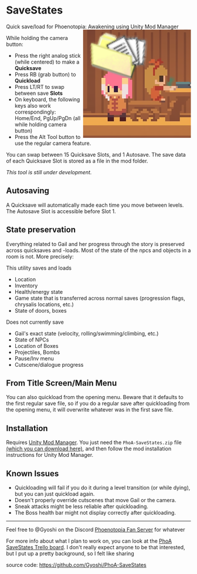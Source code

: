 # SaveStates
Quick save/load for Phoenotopia: Awakening using Unity Mod Manager
<img src="https://raw.githubusercontent.com/Gyoshi/PhoA-SaveStates/master/Resources/logo.png" alt="Not actual gameplay footage" align="right"/>

While holding the camera button:
- Press the right analog stick (while centered) to make a **Quicksave**
- Press RB (grab button) to **Quickload**
- Press LT/RT to swap between save **Slots**
- On keyboard, the following keys also work correspondingly: Home/End, PgUp/PgDn (all while holding camera button)
- Press the Alt Tool button to use the regular camera feature.

You can swap between 15 Quicksave Slots, and 1 Autosave. The save data of each Quicksave Slot is stored as a file in the mod folder.

*This tool is still under development.*

## Autosaving
A Quicksave will automatically made each time you move between levels. The Autosave Slot is accessible before Slot 1.

## State preservation
Everything related to Gail and her progress through the story is preserved across quicksaves and -loads. Most of the state of the npcs and objects in a room is not. More precisely:

This utility saves and loads
- Location
- Inventory
- Health/energy state
- Game state that is transferred across normal saves (progression flags, chrysalis locations, etc.)
- State of doors, boxes

Does not currently save
- Gail's exact state (velocity, rolling/swimming/climbing, etc.)
- State of NPCs
- Location of Boxes
- Projectiles, Bombs
- Pause/Inv menu
- Cutscene/dialogue progress

## From Title Screen/Main Menu
You can also quickload from the opening menu. Beware that it defaults to the first regular save file, so if you do a regular save after quickloading from the opening menu, it will overwrite whatever was in the first save file.

## Installation
Requires [Unity Mod Manager](https://www.nexusmods.com/site/mods/21/). You just need the `PhoA-SaveStates.zip` file [(which you can download here)](https://github.com/Gyoshi/PhoA-SaveStates/releases/latest), and then follow the mod installation instructions for Unity Mod Manager.

## Known Issues
- Quickloading will fail if you do it during a level transition (or while dying), but you can just quickload again.
- Doesn't properly override cutscenes that move Gail or the camera.
- Sneak attacks might be less reliable after quickloading.
- The Boss health bar might not display correctly after quickloading.

---
Feel free to @Gyoshi on the Discord [Phoenotopia Fan Server](https://discord.gg/Swd6zcTCQZ) for whatever

For more info about what I plan to work on, you can look at the [PhoA SaveStates Trello board](https://trello.com/b/LoMwIPi0/phoa-savestates). I don't really expect anyone to be that interested, but I put up a pretty background, so I felt like sharing

source code: https://github.com/Gyoshi/PhoA-SaveStates
